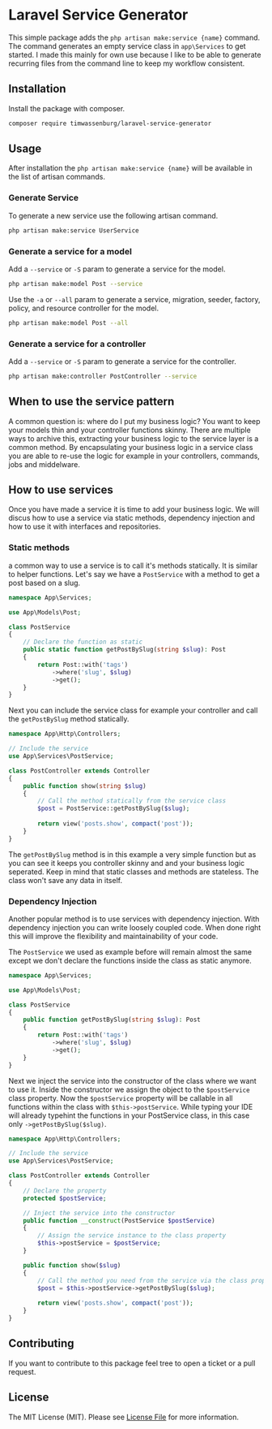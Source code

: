 # Laravel Service Generator

This simple package adds the ```php artisan make:service {name}``` command. The command 
generates an empty service class in ```app\Services``` to get started. I made this mainly
for own use because I like to be able to generate recurring files from the command line to keep
my workflow consistent.

## Installation
Install the package with composer.
```bash
composer require timwassenburg/laravel-service-generator
```

## Usage
After installation the ```php artisan make:service {name}``` will be available in the list
of artisan commands. 

### Generate Service
To generate a new service use the following artisan command.
```bash
php artisan make:service UserService
```

### Generate a service for a model
Add a ```--service``` or ```-S``` param to generate a service for the model.
```bash
php artisan make:model Post --service
```

Use the ```-a``` or ```--all``` param to generate a service, migration, seeder, factory, policy, 
and resource controller for the model.
```bash
php artisan make:model Post --all
```

### Generate a service for a controller
Add a ```--service``` or ```-S``` param to generate a service for the controller.

```bash
php artisan make:controller PostController --service
```

## When to use the service pattern
A common question is: where do I put my business logic? You want to keep your models thin and your controller functions 
skinny. There are multiple ways to archive this, extracting your business logic to the
service layer is a common method. By encapsulating your business logic in a service class you
are able to re-use the logic for example in your controllers, commands, jobs and middelware.

## How to use services
Once you have made a service it is time to add your business logic. We will discus how to use a service via static methods,
dependency injection and how to use it with interfaces and repositories.

### Static methods
a common way to use a service is to call it's methods statically. It is similar to helper functions. Let's say we have
a ```PostService``` with a method to get a post based on a slug.

```php
namespace App\Services;

use App\Models\Post;

class PostService
{
    // Declare the function as static
    public static function getPostBySlug(string $slug): Post
    {
        return Post::with('tags')
            ->where('slug', $slug)
            ->get();
    }
}
```

Next you can include the service class for example your controller and call the ```getPostBySlug``` method statically.
```php
namespace App\Http\Controllers;

// Include the service
use App\Services\PostService;

class PostController extends Controller
{
    public function show(string $slug)
    {
        // Call the method statically from the service class
        $post = PostService::getPostBySlug($slug);
        
        return view('posts.show', compact('post'));
    }
}
```

The ```getPostBySlug``` method is in this example a very simple function but as you can see it keeps you controller skinny
and and your business logic seperated. Keep in mind that static classes and methods are stateless. The class won't save 
any data in itself.

### Dependency Injection
Another popular method is to use services with dependency injection. With dependency injection you can write loosely 
coupled code. When done right this will improve the flexibility and maintainability of your code.

The ```PostService``` we used as example before will remain
almost the same except we don't declare the functions inside the class as static anymore.

```php
namespace App\Services;

use App\Models\Post;

class PostService
{
    public function getPostBySlug(string $slug): Post
    {
        return Post::with('tags')
            ->where('slug', $slug)
            ->get();
    }
}
```

Next we inject the service into the constructor of the class where we want to use it. Inside the constructor we
assign the object to the ```$postService``` class property. Now the ```$postService``` property will be callable in 
all functions within the class with ```$this->postService```. While typing your IDE will already typehint the functions
in your PostService class, in this case only ```->getPostBySlug($slug)```. 
```php
namespace App\Http\Controllers;

// Include the service
use App\Services\PostService;

class PostController extends Controller
{
    // Declare the property
    protected $postService;

    // Inject the service into the constructor
    public function __construct(PostService $postService)
    {
        // Assign the service instance to the class property
        $this->postService = $postService;
    }

    public function show($slug)
    {
        // Call the method you need from the service via the class property
        $post = $this->postService->getPostBySlug($slug);
        
        return view('posts.show', compact('post'));
    }
}
```



## Contributing
If you want to contribute to this package feel tree to open a ticket or a pull request. 

## License

The MIT License (MIT). Please see [License File](LICENSE.md) for more information.
